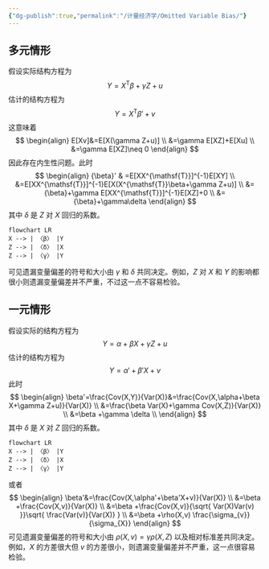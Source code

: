 ```yaml
---
{"dg-publish":true,"permalink":"/计量经济学/Omitted Variable Bias/"}
---
```


## 多元情形

假设实际结构方程为
$$
Y=X^{\mathsf{T}}{\beta}+\gamma Z+u
$$
估计的结构方程为
$$
Y=X^{\mathsf{T}}{\beta'}+v
$$
这意味着
$$
\begin{align}
E[Xv]&=E[X(\gamma Z+u)] \\
&=\gamma E[XZ]+E[Xu] \\
&=\gamma E[XZ]\neq 0
\end{align}
$$
因此存在内生性问题。此时
$$
\begin{align}
{\beta}' & =E[XX^{\mathsf{T}}]^{-1}E[XY] \\
&=E[XX^{\mathsf{T}}]^{-1}E[X(X^{\mathsf{T}}\beta+\gamma Z+u)] \\
&={\beta}+\gamma E[XX^{\mathsf{T}}]^{-1}E[XZ]+0 \\
&={\beta}+\gamma\delta
\end{align}
$$
其中 $\delta$ 是 $Z$ 对 $X$ 回归的系数。
```mermaid
flowchart LR
X --> | 〈β〉 |Y
Z --> | 〈δ〉 |X
Z --> | 〈γ〉 |Y
```
可见遗漏变量偏差的符号和大小由 $\gamma$ 和 $\delta$ 共同决定。例如，$Z$ 对 $X$ 和 $Y$ 的影响都很小则遗漏变量偏差并不严重，不过这一点不容易检验。

## 一元情形

假设实际的结构方程为
$$
Y=\alpha+\beta X+\gamma Z+u
$$
估计的结构方程为
$$
Y=\alpha'+\beta'X+v
$$
此时
$$
\begin{align}
\beta'=\frac{Cov(X,Y)}{Var(X)}&=\frac{Cov(X,\alpha+\beta X+\gamma Z+u)}{Var(X)} \\
&=\frac{\beta Var(X)+\gamma Cov(X,Z)}{Var(X)} \\
&=\beta +\gamma \delta \\
\end{align}
$$
其中 $\delta$ 是 $X$ 对 $Z$ 回归的系数。
```mermaid
flowchart LR
X --> | 〈β〉 |Y
Z --> | 〈δ〉 |X
Z --> | 〈γ〉 |Y
```
或者
$$
\begin{align}
\beta'&=\frac{Cov(X,\alpha'+\beta'X+v)}{Var(X)} \\
&=\beta +\frac{Cov(X,v)}{Var(X)} \\
&=\beta +\frac{Cov(X,v)}{\sqrt{ Var(X)Var(v) }}\sqrt{ \frac{Var(v)}{Var(X)} } \\
&=\beta +\rho(X,v) \frac{\sigma_{v}}{\sigma_{X}}
\end{align}
$$
可见遗漏变量偏差的符号和大小由 $\rho(X,v)=\gamma\rho(X,Z)$ 以及相对标准差共同决定。例如，$X$ 的方差很大但 $v$ 的方差很小，则遗漏变量偏差并不严重，这一点很容易检验。
